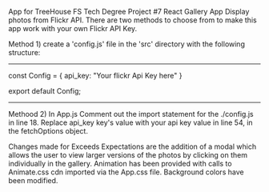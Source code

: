 App for TreeHouse FS Tech Degree Project #7 React Gallery App
Display photos from Flickr API.
There are two methods to choose from to make this app work with your own Flickr API Key.

Method 1)
create a 'config.js' file in the 'src' directory with the following structure:

***
const Config = 
  {
    api_key: "Your flickr Api Key here"
  }

export default Config;
***

Methood 2)
In App.js
Comment out the import statement for the ./config.js in line 18.
Replace api_key key's value with your api key value in line 54, in the fetchOptions object.


Changes made for Exceeds Expectations are the addition of a modal which allows the user
to view larger versions of the photos by clicking on them individually in the gallery.
Animation has been provided with calls to Animate.css cdn imported via the App.css file.
Background colors have been modified. 
